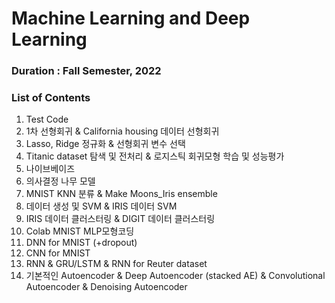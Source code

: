 # Machine Learning and Deep Learning

### Duration : Fall Semester, 2022

### List of Contents
01. Test Code
02. 1차 선형회귀 & California housing 데이터 선형회귀
03. Lasso, Ridge 정규화 & 선형회귀 변수 선택
04. Titanic dataset 탐색 및 전처리 & 로지스틱 회귀모형 학습 및 성능평가
05. 나이브베이즈
06. 의사결정 나무 모델
07. MNIST KNN 분류 & Make Moons_Iris ensemble
08. 데이터 생성 및 SVM & IRIS 데이터 SVM
09. IRIS 데이터 클러스터링 & DIGIT 데이터 클러스터링
10. Colab MNIST MLP모형코딩
11. DNN for MNIST (+dropout)
12. CNN for MNIST
13. RNN & GRU/LSTM & RNN for Reuter dataset
14. 기본적인 Autoencoder & Deep Autoencoder (stacked AE) & Convolutional Autoencoder & Denoising Autoencoder
